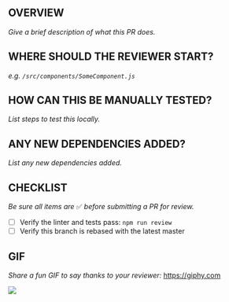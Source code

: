 ## OVERVIEW

_Give a brief description of what this PR does._

## WHERE SHOULD THE REVIEWER START?

_e.g. `/src/components/SomeComponent.js`_

## HOW CAN THIS BE MANUALLY TESTED?

_List steps to test this locally._

## ANY NEW DEPENDENCIES ADDED?

_List any new dependencies added._

## CHECKLIST

_Be sure all items are_ ✅ _before submitting a PR for review._

- [ ] Verify the linter and tests pass: `npm run review`
- [ ] Verify this branch is rebased with the latest master

## GIF

_Share a fun GIF to say thanks to your reviewer:_ https://giphy.com

![](https://media.giphy.com/media/xTiTnfkt9wCx4fuWhW/giphy.gif)
